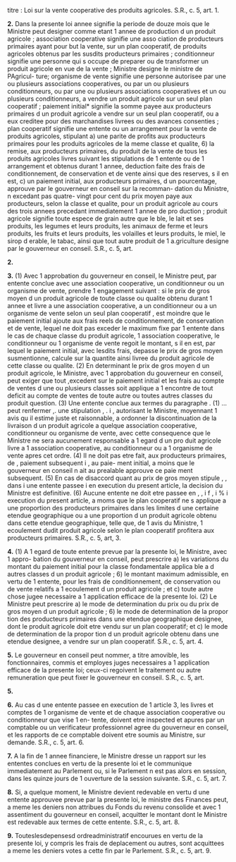 titre : Loi sur la vente cooperative des produits
agricoles. S.R., c. 5, art. 1.

**2.** Dans la presente loi
annee signifie la periode de douze mois que
le Ministre peut designer comme etant
1 annee de production d un produit agricole ;
association cooperative signifie une asso
ciation de producteurs primaires ayant pour
but la vente, sur un plan cooperatif, de
produits agricoles obtenus par les susdits
producteurs primaires ;
conditionneur signifie une personne qui
s occupe de preparer ou de transformer un
produit agricole en vue de la vente ;
Ministre designe le ministre de PAgricul-
ture;
organisme de vente signifie une personne
autorisee par une ou plusieurs associations
cooperatives, ou par un ou plusieurs
conditionneurs, ou par une ou plusieurs
associations cooperatives et un ou plusieurs
conditionneurs, a vendre un produit agricole
sur un seul plan cooperatif ;
paiement initial* signifie la somme payee
aux producteurs primaires d un produit
agricole a vendre sur un seul plan cooperatif,
ou a eux creditee pour des marchandises
livrees ou des avances consenties ;
plan cooperatif signifie une entente ou un
arrangement pour la vente de produits
agricoles, stipulant
a) une parite de profits aux producteurs
primaires pour les produits agricoles de la
meme classe et qualite,
6) la remise, aux producteurs primaires, du
produit de la vente de tous les produits
agricoles livres suivant les stipulations de
1 entente ou de 1 arrangement et obtenus
durant 1 annee, deduction faite des frais de
conditionnement, de conservation et de
vente ainsi que des reserves, s il en est,
c) un paiement initial, aux producteurs
primaires, d un pourcentage, approuve par
le gouverneur en conseil sur la recomman-
dation du Ministre, n excedant pas quatre-
vingt pour cent du prix moyen paye aux
producteurs, selon la classe et qualite, pour
un produit agricole au cours des trois annees
precedant immediatement 1 annee de pro
duction ;
produit agricole signifie toute espece de
grain autre que le ble, le lait et ses produits,
les legumes et leurs produits, les animaux
de ferme et leurs produits, les fruits et leurs
produits, les volailles et leurs produits, le
miel, le sirop d erable, le tabac, ainsi que
tout autre produit de 1 a.griculture designe
par le gouverneur en conseil. S.R., c. 5, art.

**2.**

**3.** (1) Avec 1 approbation du gouverneur
en conseil, le Ministre peut, par entente
conclue avec une association cooperative, un
conditionneur ou un organisme de vente,
prendre 1 engagement suivant : si le prix de
gros moyen d un produit agricole de toute
classe ou qualite obtenu durant 1 annee et
livre a une association cooperative, a un
conditionneur ou a un organisme de vente
selon un seul plan cooperatif , est moindre que
le paiement initial ajoute aux frais reels de
conditionnement, de conservation et de vente,
lequel ne doit pas exceder le maximum fixe
par 1 entente dans le cas de chaque classe du
produit agricole, 1 association cooperative, le
conditionneur ou 1 organisme de vente regoit
le montant, s il en est, par lequel le paiement
initial, avec lesdits frais, depasse le prix de
gros moyen susmentionne, calcule sur la
quantite ainsi livree du produit agricole de
cette classe ou qualite.
(2) En determinant le prix de gros moyen
d un produit agricole, le Ministre, avec
1 approbation du gouverneur en conseil, peut
exiger que tout ,excedent sur le paiement
initial et les frais au compte de ventes d une
ou plusieurs classes soit applique a 1 encontre
de tout deficit au compte de ventes de toute
autre ou toutes autres classes du produit
question.
(3) Une entente conclue aux termes du
paragraphe . (1) ... peut renfermer ,. une stipulation , . i ,
autorisant le Ministre, moyennant 1 avis qu il
estime juste et raisonnable, a ordonner la
discontinuation de la livraison d un produit
agricole a quelque association cooperative,
conditionneur ou organisme de vente, avec
cette consequence que le Ministre ne sera
aucunement responsable a 1 egard d un pro
duit agricole livre a 1 association cooperative,
au conditionneur ou a 1 organisme de vente
apres cet ordre.
(4) II ne doit pas etre fait, aux producteurs
primaires, de , paiement subsequent i , au paie-
ment initial, a moins que le gouverneur en
conseil n ait au prealable approuve ce paie
ment subsequent.
(5) En cas de disaccord quant au prix de
gros moyen stipule , , dans i une entente passee i
en execution du present article, la decision du
Ministre est definitive.
(6) Aucune entente ne doit etre passee en
, , i f , i % i
execution du present article, a moms que le
plan cooperatif ne s applique a une proportion
des producteurs primaires dans les limites
d une certaine etendue geographique ou a
une proportion d un produit agricole obtenu
dans cette etendue geographique, telle que,
de 1 avis du Ministre, 1 ecoulement dudit
produit agricole selon le plan cooperatif
profitera aux producteurs primaires. S.R., c.
5, art, 3.

**4.** (1) A 1 egard de toute entente prevue
par la presente loi, le Ministre, avec 1 appro-
bation du gouverneur en conseil, peut prescrire
a) les variations du montant du paiement
initial pour la classe fondamentale applica
ble a d autres classes d un produit agricole ;
6) le montant maximum admissible, en
vertu de 1 entente, pour les frais de
conditionnement, de conservation ou de
vente relatifs a 1 ecoulement d un produit
agricole ; et
c) toute autre chose jugee necessaire a
1 application efficace de la presente loi.
(2) Le Ministre peut prescrire
a) le mode de determination du prix
ou du prix de gros moyen d un produit
agricole ;
6) le mode de determination de la propor
tion des producteurs primaires dans une
etendue geographique designee, dont le
produit agricole doit etre vendu sur un plan
cooperatif; et
c) le mode de determination de la propor
tion d un produit agricole obtenu dans une
etendue designee, a vendre sur un plan
cooperatif. S.R., c. 5, art. 4.

**5.** Le gouverneur en conseil peut nommer,
a titre amovible, les fonctionnaires, commis
et employes juges necessaires a 1 application
efficace de la presente loi; ceux-ci regoivent
le traitement ou autre remuneration que peut
fixer le gouverneur en conseil. S.R., c. 5, art.

**5.**

**6.** Au cas d une entente passee en execution
de 1 article 3, les livres et comptes de
1 organisme de vente et de chaque association
cooperative ou conditionneur que vise 1 en-
tente, doivent etre inspected et apures par un
comptable ou un verificateur professionnel
agree du gouverneur en conseil, et les rapports
de ce comptable doivent etre soumis au
Ministre, sur demande. S.R., c. 5, art. 6.

**7.** A la fin de 1 annee financiere, le Ministre
dresse un rapport sur les ententes conclues en
vertu de la presente loi et le communique
immediatement au Parlement ou, si le
Parlement n est pas alors en session, dans les
quinze jours de 1 ouverture de la session
suivante. S.R., c. 5, art. 7.

**8.** Si, a quelque moment, le Ministre
devient redevable en vertu d une entente
approuvee prevue par la presente loi, le
ministre des Finances peut, a meme les deniers
non attribues du Fonds du revenu consolide
et avec 1 assentiment du gouverneur en conseil,
acquitter le montant dont le Ministre est
redevable aux termes de cette entente. S.R.,
c. 5, art. 8.

**9.** Touteslesdepensesd ordreadministratif
encourues en vertu de la presente loi, y
compris les frais de deplacement ou autres,
sont acquittees a meme les deniers votes a
cette fin par le Parlement. S.R., c. 5, art. 9.
